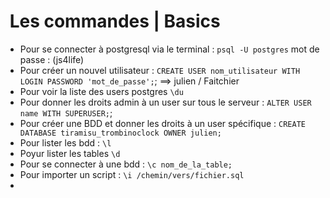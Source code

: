 #  Les commandes | Basics

- Pour se connecter à postgresql via le terminal : `psql -U postgres` mot de passe : (js4life)
- Pour créer un nouvel utilisateur : `CREATE USER nom_utilisateur WITH LOGIN PASSWORD 'mot_de_passe';`; ==> julien / Faitchier
- Pour voir la liste des users postgres `\du`
- Pour donner les droits admin à un user sur tous le serveur : `ALTER USER name WITH SUPERUSER;`;
- Pour créer une BDD et donner les droits à un user spécifique :  `CREATE DATABASE tiramisu_trombinoclock OWNER julien;`
- Pour lister les bdd : `\l`
- Poyur lister les tables `\d`
- Pour se connecter à une bdd : `\c nom_de_la_table;`
- Pour importer un script : `\i /chemin/vers/fichier.sql`
- 

